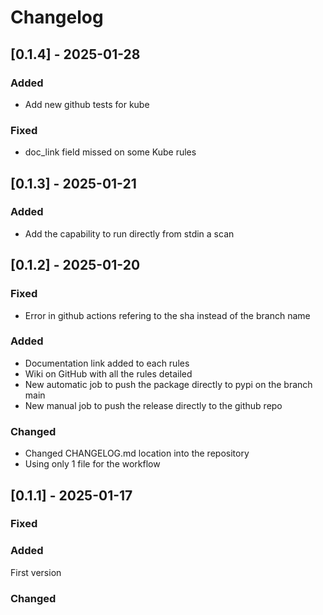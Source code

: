 # Changelog

## [0.1.4] - 2025-01-28
### Added
- Add new github tests for kube

### Fixed
- doc_link field missed on some Kube rules

## [0.1.3] - 2025-01-21
### Added
- Add the capability to run directly from stdin a scan


## [0.1.2] - 2025-01-20
### Fixed
- Error in github actions refering to the sha instead of the branch name

### Added
- Documentation link added to each rules
- Wiki on GitHub with all the rules detailed
- New automatic job to push the package directly to pypi on the branch main
- New manual job to push the release directly to the github repo

### Changed
- Changed CHANGELOG.md location into the repository
- Using only 1 file for the workflow

## [0.1.1] - 2025-01-17
### Fixed

### Added
First version

### Changed
